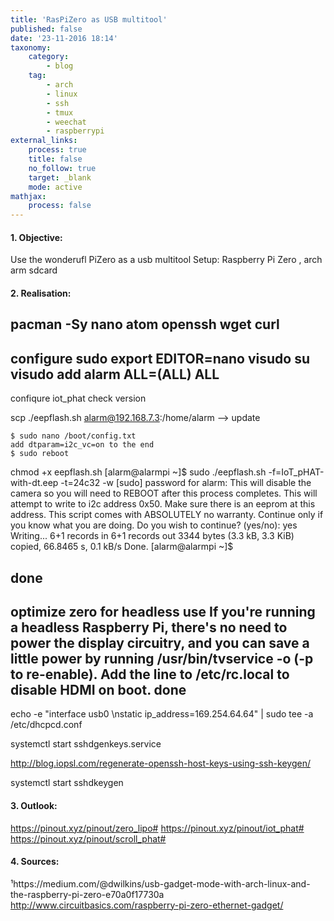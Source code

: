 ```yaml
---
title: 'RasPiZero as USB multitool'
published: false
date: '23-11-2016 18:14'
taxonomy:
    category:
        - blog
    tag:
        - arch
        - linux
        - ssh
        - tmux
        - weechat
        - raspberrypi
external_links:
    process: true
    title: false
    no_follow: true
    target: _blank
    mode: active
mathjax:
    process: false
---
```


#### 1. Objective: 
Use the wonderufl PiZero as a usb multitool
Setup: Raspberry Pi Zero , arch arm sdcard
#### 2. Realisation:
pacman -Sy nano atom openssh wget curl
---------------------
configure sudo
export EDITOR=nano visudo
su 
visudo
add
alarm ALL=(ALL) ALL
---------------------
confiqure iot_phat
check version

scp ./eepflash.sh alarm@192.168.7.3:/home/alarm
--> update

    $ sudo nano /boot/config.txt
    add dtparam=i2c_vc=on to the end
    $ sudo reboot
chmod +x eepflash.sh
[alarm@alarmpi ~]$ sudo ./eepflash.sh -f=IoT_pHAT-with-dt.eep -t=24c32 -w
[sudo] password for alarm: 
This will disable the camera so you will need to REBOOT after this process completes.
This will attempt to write to i2c address 0x50. Make sure there is an eeprom at this address.
This script comes with ABSOLUTELY no warranty. Continue only if you know what you are doing.
Do you wish to continue? (yes/no): yes
Writing...
6+1 records in
6+1 records out
3344 bytes (3.3 kB, 3.3 KiB) copied, 66.8465 s, 0.1 kB/s
Done.
[alarm@alarmpi ~]$ 

done
---------------------
optimize zero for headless use
If you're running a headless Raspberry Pi, there's no need to power the display circuitry, and you can save a little power by running /usr/bin/tvservice -o (-p to re-enable). Add the line to /etc/rc.local to disable HDMI on boot.
done
---------------------
echo -e "interface usb0 \nstatic ip_address=169.254.64.64" | sudo tee -a /etc/dhcpcd.conf

systemctl start sshdgenkeys.service   

http://blog.iopsl.com/regenerate-openssh-host-keys-using-ssh-keygen/

systemctl start sshdkeygen



#### 3. Outlook:
https://pinout.xyz/pinout/zero_lipo#
https://pinout.xyz/pinout/iot_phat#
https://pinout.xyz/pinout/scroll_phat#

#### 4. Sources:
¹https://medium.com/@dwilkins/usb-gadget-mode-with-arch-linux-and-the-raspberry-pi-zero-e70a0f17730a
http://www.circuitbasics.com/raspberry-pi-zero-ethernet-gadget/